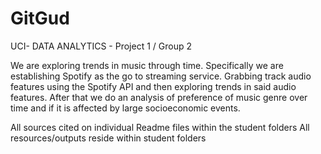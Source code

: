 # GitGud
UCI- DATA ANALYTICS - Project 1 / Group 2

We are exploring trends in music through time. 
Specifically we are establishing Spotify as the go to streaming service. 
Grabbing track audio features using the Spotify API and then exploring trends in said audio features. 
After that we do an analysis of preference of music genre over time and if it is affected by large socioeconomic events. 

All sources cited on individual Readme files within the student folders
All resources/outputs reside within student folders